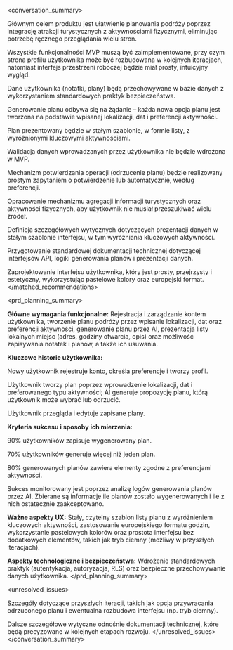 <conversation_summary> <decisions>

Głównym celem produktu jest ułatwienie planowania podróży poprzez integrację atrakcji turystycznych z aktywnościami fizycznymi, eliminując potrzebę ręcznego przeglądania wielu stron.

Wszystkie funkcjonalności MVP muszą być zaimplementowane, przy czym strona profilu użytkownika może być rozbudowana w kolejnych iteracjach, natomiast interfejs przestrzeni roboczej będzie miał prosty, intuicyjny wygląd.

Dane użytkownika (notatki, plany) będą przechowywane w bazie danych z wykorzystaniem standardowych praktyk bezpieczeństwa.

Generowanie planu odbywa się na żądanie – każda nowa opcja planu jest tworzona na podstawie wpisanej lokalizacji, dat i preferencji aktywności.

Plan prezentowany będzie w stałym szablonie, w formie listy, z wyróżnionymi kluczowymi aktywnościami.

Walidacja danych wprowadzanych przez użytkownika nie będzie wdrożona w MVP.

Mechanizm potwierdzania operacji (odrzucenie planu) będzie realizowany prostym zapytaniem o potwierdzenie lub automatycznie, według preferencji.

</decisions>
<matched_recommendations>

Opracowanie mechanizmu agregacji informacji turystycznych oraz aktywności fizycznych, aby użytkownik nie musiał przeszukiwać wielu źródeł.

Definicja szczegółowych wytycznych dotyczących prezentacji danych w stałym szablonie interfejsu, w tym wyróżniania kluczowych aktywności.

Przygotowanie standardowej dokumentacji technicznej dotyczącej interfejsów API, logiki generowania planów i prezentacji danych.

Zaprojektowanie interfejsu użytkownika, który jest prosty, przejrzysty i estetyczny, wykorzystując pastelowe kolory oraz europejski format. </matched_recommendations>

<prd_planning_summary>

<strong>Główne wymagania funkcjonalne:</strong> Rejestracja i zarządzanie kontem użytkownika, tworzenie planu podróży przez wpisanie lokalizacji, dat oraz preferencji aktywności, generowanie planu przez AI, prezentacja listy lokalnych miejsc (adres, godziny otwarcia, opis) oraz możliwość zapisywania notatek i planów, a także ich usuwania.

<strong>Kluczowe historie użytkownika:</strong>

Nowy użytkownik rejestruje konto, określa preferencje i tworzy profil.

Użytkownik tworzy plan poprzez wprowadzenie lokalizacji, dat i preferowanego typu aktywności; AI generuje propozycję planu, którą użytkownik może wybrać lub odrzucić.

Użytkownik przegląda i edytuje zapisane plany.

<strong>Kryteria sukcesu i sposoby ich mierzenia:</strong>

90% użytkowników zapisuje wygenerowany plan.

70% użytkowników generuje więcej niż jeden plan.

80% generowanych planów zawiera elementy zgodne z preferencjami aktywności.

Sukces monitorowany jest poprzez analizę logów generowania planów przez AI. Zbierane są informacje ile planów zostało wygenerowanych i ile z nich ostatecznie zaakceptowano.

<strong>Ważne aspekty UX:</strong> Stały, czytelny szablon listy planu z wyróżnieniem kluczowych aktywności, zastosowanie europejskiego formatu godzin, wykorzystanie pastelowych kolorów oraz prostota interfejsu bez dodatkowych elementów, takich jak tryb ciemny (możliwy w przyszłych iteracjach).

<strong>Aspekty technologiczne i bezpieczeństwa:</strong> Wdrożenie standardowych praktyk (autentykacja, autoryzacja, RLS) oraz bezpieczne przechowywanie danych użytkownika. </prd_planning_summary>

<unresolved_issues>

Szczegóły dotyczące przyszłych iteracji, takich jak opcja przywracania odrzuconego planu i ewentualna rozbudowa interfejsu (np. tryb ciemny).

Dalsze szczegółowe wytyczne odnośnie dokumentacji technicznej, które będą precyzowane w kolejnych etapach rozwoju. </unresolved_issues> </conversation_summary>